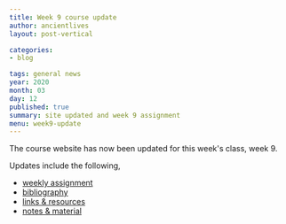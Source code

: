 ```yaml
---
title: Week 9 course update
author: ancientlives
layout: post-vertical

categories:
- blog

tags: general news
year: 2020
month: 03
day: 12
published: true
summary: site updated and week 9 assignment
menu: week9-update
---
```


The course website has now been updated for this week's class, week 9.

Updates include the following,

* [weekly assignment](/weekly_assignment)
* [bibliography](/bibliography)
* [links & resources](/links)
* [notes & material](/notes)

